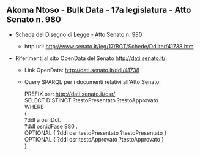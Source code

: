 ## Akoma Ntoso - Bulk Data - 17a legislatura - Atto Senato n. 980 ##

* Scheda del Disegno di Legge - Atto Senato n. 980:
	* http url: http://www.senato.it/leg/17/BGT/Schede/Ddliter/41738.htm

* Riferimenti al sito OpenData del Senato http://dati.senato.it/:
	* Link OpenData: http://dati.senato.it/ddl/41738
	* Query SPARQL per i documenti relativi all'Atto Senato:

        PREFIX osr: <http://dati.senato.it/osr/>  
		SELECT DISTINCT ?testoPresentato ?testoApprovato  
		WHERE  
		{  
		    ?ddl a osr:Ddl.  
		    ?ddl osr:idFase 980 .  
		    OPTIONAL { ?ddl osr:testoPresentato ?testoPresentato }  
		    OPTIONAL { ?ddl osr:testoApprovato ?testoApprovato }  
		}
		